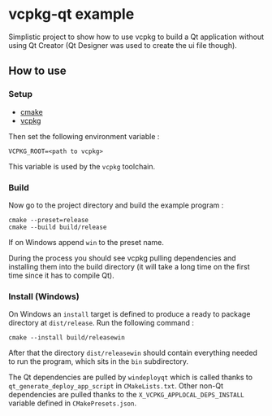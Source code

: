 # vcpkg-qt example

Simplistic project to show how to use vcpkg to build a Qt application without using Qt Creator (Qt Designer was used to create the ui file though).

## How to use

### Setup

- [cmake](https://cmake.org/download/)
- [vcpkg](https://vcpkg.io/en/getting-started.html)

Then set the following environment variable :

    VCPKG_ROOT=<path to vcpkg>

This variable is used by the `vcpkg` toolchain.

### Build

Now go to the project directory and build the example program :

    cmake --preset=release
    cmake --build build/release

If on Windows append `win` to the preset name.

During the process you should see vcpkg pulling dependencies and installing them into the build directory (it will take a long time on the first time since it has to compile Qt).

### Install (Windows)

On Windows an `install` target is defined to produce a ready to package directory at `dist/release`.
Run the following command :

    cmake --install build/releasewin

After that the directory `dist/releasewin` should contain everything needed to run the program, which sits in the `bin` subdirectory.

The Qt dependencies are pulled by `windeployqt` which is called thanks to `qt_generate_deploy_app_script` in `CMakeLists.txt`.
Other non-Qt dependencies are pulled thanks to the `X_VCPKG_APPLOCAL_DEPS_INSTALL` variable defined in `CMakePresets.json`.
